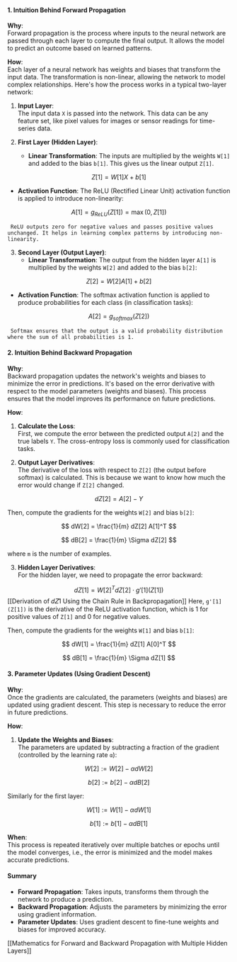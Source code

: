#### **1. Intuition Behind Forward Propagation**

**Why**:  
Forward propagation is the process where inputs to the neural network are passed through each layer to compute the final output. It allows the model to predict an outcome based on learned patterns.

**How**:  
Each layer of a neural network has weights and biases that transform the input data. The transformation is non-linear, allowing the network to model complex relationships. Here's how the process works in a typical two-layer network:

1. **Input Layer**:  
   The input data `X` is passed into the network. This data can be any feature set, like pixel values for images or sensor readings for time-series data.
   
2. **First Layer (Hidden Layer)**:  
   - **Linear Transformation**: The inputs are multiplied by the weights `W[1]` and added to the bias `b[1]`. This gives us the linear output `Z[1]`.
 
$$
     Z[1] = W[1]X + b[1]
$$
 
   - **Activation Function**: The ReLU (Rectified Linear Unit) activation function is applied to introduce non-linearity:
 
$$
     A[1] = g_{ReLU}(Z[1]) = \max(0, Z[1])
$$
 
	 ReLU outputs zero for negative values and passes positive values unchanged. It helps in learning complex patterns by introducing non-linearity.

3. **Second Layer (Output Layer)**:  
   - **Linear Transformation**: The output from the hidden layer `A[1]` is multiplied by the weights `W[2]` and added to the bias `b[2]`:
     
$$
     Z[2] = W[2]A[1] + b[2]
$$
     
   - **Activation Function**: The softmax activation function is applied to produce probabilities for each class (in classification tasks):
     
$$
     A[2] = g_{softmax}(Z[2])
$$
     
     Softmax ensures that the output is a valid probability distribution where the sum of all probabilities is 1.

#### **2. Intuition Behind Backward Propagation**

**Why**:  
Backward propagation updates the network's weights and biases to minimize the error in predictions. It's based on the error derivative with respect to the model parameters (weights and biases). This process ensures that the model improves its performance on future predictions.

**How**:  
1. **Calculate the Loss**:  
   First, we compute the error between the predicted output `A[2]` and the true labels `Y`. The cross-entropy loss is commonly used for classification tasks.

2. **Output Layer Derivatives**:  
   The derivative of the loss with respect to `Z[2]` (the output before softmax) is calculated. This is because we want to know how much the error would change if `Z[2]` changed.
   
$$
   dZ[2] = A[2] - Y
$$
   
   
   Then, compute the gradients for the weights `W[2]` and bias `b[2]`:
   
$$
   dW[2] = \frac{1}{m} dZ[2] A[1]^T
$$
   
   
$$
   dB[2] = \frac{1}{m} \Sigma dZ[2]
$$
   
   where `m` is the number of examples.

3. **Hidden Layer Derivatives**:  
   For the hidden layer, we need to propagate the error backward:
   
$$
   dZ[1] = W[2]^T dZ[2] \cdot g'[1](Z[1])
$$
   [[Derivation of 𝑑𝑍1 Using the Chain Rule in Backpropagation]]
   Here, `g'[1](Z[1])` is the derivative of the ReLU activation function, which is 1 for positive values of `Z[1]` and 0 for negative values.

   Then, compute the gradients for the weights `W[1]` and bias `b[1]`:
   
$$
   dW[1] = \frac{1}{m} dZ[1] A[0]^T
$$
   
   
$$
   dB[1] = \frac{1}{m} \Sigma dZ[1]
$$
   

#### **3. Parameter Updates (Using Gradient Descent)**

**Why**:  
Once the gradients are calculated, the parameters (weights and biases) are updated using gradient descent. This step is necessary to reduce the error in future predictions.

**How**:  
1. **Update the Weights and Biases**:  
   The parameters are updated by subtracting a fraction of the gradient (controlled by the learning rate `α`):
   
$$
   W[2] := W[2] - \alpha dW[2]
$$

   
$$
   b[2] := b[2] - \alpha dB[2]
$$
   
   Similarly for the first layer:
   
$$
   W[1] := W[1] - \alpha dW[1]
$$
   
   
$$
   b[1] := b[1] - \alpha dB[1]
$$
   

**When**:  
This process is repeated iteratively over multiple batches or epochs until the model converges, i.e., the error is minimized and the model makes accurate predictions.

#### **Summary**
- **Forward Propagation**: Takes inputs, transforms them through the network to produce a prediction.
- **Backward Propagation**: Adjusts the parameters by minimizing the error using gradient information.
- **Parameter Updates**: Uses gradient descent to fine-tune weights and biases for improved accuracy.

[[Mathematics for Forward and Backward Propagation with Multiple Hidden Layers]]